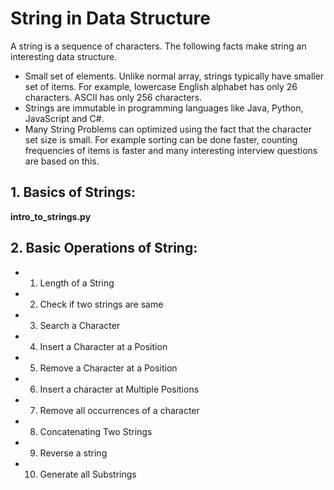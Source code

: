 # String in Data Structure

A string is a sequence of characters. The following facts make string an interesting data structure.

- Small set of elements. Unlike normal array, strings typically have smaller set of items. For example, lowercase English alphabet has only 26 characters. ASCII has only 256 characters.
- Strings are immutable in programming languages like Java, Python, JavaScript and C#.
- Many String Problems can optimized using the fact that the character set size is small. For example sorting can be done faster, counting frequencies of items is faster and many interesting interview questions are based on this.

## 1. Basics of Strings:

**intro_to_strings.py**

## 2. Basic Operations of String:

- 1. Length of a String
- 2. Check if two strings are same
- 3. Search a Character
- 4. Insert a Character at a Position
- 5. Remove a Character at a Position
- 6. Insert a character at Multiple Positions
- 7. Remove all occurrences of a character
- 8. Concatenating Two Strings
- 9. Reverse a string
- 10. Generate all Substrings
